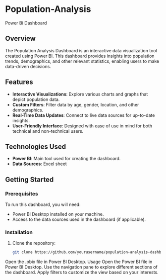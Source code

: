 # Population-Analysis
Power Bi Dashboard

## Overview
The Population Analysis Dashboard is an interactive data visualization tool created using Power BI. This dashboard provides insights into population trends, demographics, and other relevant statistics, enabling users to make data-driven decisions.

## Features
- **Interactive Visualizations**: Explore various charts and graphs that depict population data.
- **Custom Filters**: Filter data by age, gender, location, and other demographics.
- **Real-Time Data Updates**: Connect to live data sources for up-to-date insights.
- **User-Friendly Interface**: Designed with ease of use in mind for both technical and non-technical users.

## Technologies Used
- **Power BI**: Main tool used for creating the dashboard.
- **Data Sources**: Excel sheet


## Getting Started

### Prerequisites
To run this dashboard, you will need:
- Power BI Desktop installed on your machine.
- Access to the data sources used in the dashboard (if applicable).

### Installation
1. Clone the repository:
   ```bash
   git clone https://github.com/yourusername/population-analysis-dashboard.git

Open the .pbix file in Power BI Desktop.
Usage
Open the Power BI file in Power BI Desktop.
Use the navigation pane to explore different sections of the dashboard.
Apply filters to customize the view based on your interests.
